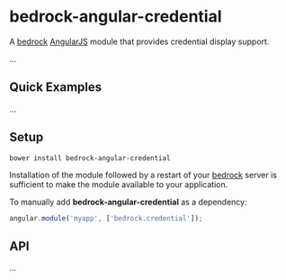 # bedrock-angular-credential

A [bedrock][] [AngularJS][] module that provides credential display support.

...

## Quick Examples

...

## Setup

```
bower install bedrock-angular-credential
```

Installation of the module followed by a restart of your [bedrock][] server
is sufficient to make the module available to your application.

To manually add **bedrock-angular-credential** as a dependency:

```js
angular.module('myapp', ['bedrock.credential']);
```

## API

...

[bedrock]: https://github.com/digitalbazaar/bedrock
[AngularJS]: https://github.com/angular/angular.js
